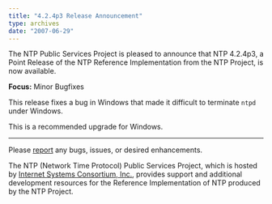 ```yaml
---
title: "4.2.4p3 Release Announcement"
type: archives
date: "2007-06-29"
---
```


The NTP Public Services Project is pleased to announce that NTP 4.2.4p3, a Point Release of the NTP Reference Implementation from the NTP Project, is now available.

**Focus:** Minor Bugfixes

This release fixes a bug in Windows that made it difficult to terminate `ntpd` under Windows.

This is a recommended upgrade for Windows.

* * *

Please [report](https://bugs.ntp.org/) any bugs, issues, or desired enhancements.

The NTP (Network Time Protocol) Public Services Project, which is hosted by [Internet Systems Consortium, Inc.](https://www.isc.org/), provides support and additional development resources for the Reference Implementation of NTP produced by the NTP Project.